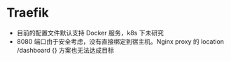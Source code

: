 # Traefik

- 目前的配置文件默认支持 Docker 服务，k8s 下未研究
- 8080 端口由于安全考虑，没有直接绑定到宿主机。Nginx proxy 的 location /dashboard {} 方案也无法达成目标
